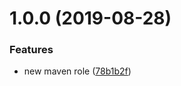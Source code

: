# 1.0.0 (2019-08-28)


### Features

* new maven role ([78b1b2f](https://github.com/mongodb-ansible-roles/ansible-role-maven/commit/78b1b2f))
